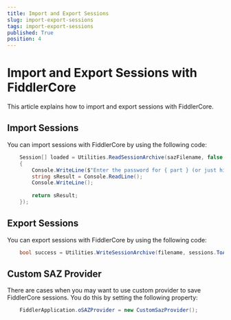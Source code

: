 ```yaml
---
title: Import and Export Sessions
slug: import-export-sessions
tags: import-export-sessions
published: True
position: 4
---
```


# Import and Export Sessions with FiddlerCore

This article explains how to import and export sessions with FiddlerCore.

## Import Sessions

You can import sessions with FiddlerCore by using the following code:
```c#
    Session[] loaded = Utilities.ReadSessionArchive(sazFilename, false, "", (file, part) =>
    {
        Console.WriteLine($"Enter the password for { part } (or just hit Enter to cancel):");
        string sResult = Console.ReadLine();
        Console.WriteLine();
        
        return sResult;
    });
```

## Export Sessions

You can export sessions with FiddlerCore by using the following code:
```c#
    bool success = Utilities.WriteSessionArchive(filename, sessions.ToArray(), password, false);
```

## Custom SAZ Provider

There are cases when you may want to use custom provider to save FiddlerCore sessions. You do this by setting the following property:
```c#
    FiddlerApplication.oSAZProvider = new CustomSazProvider();
```
